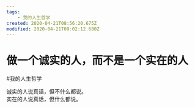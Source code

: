 ```yaml
---
tags:
    - 我的人生哲学
created: 2020-04-21T08:56:20.675Z
modified: 2020-04-21T09:02:12.680Z
---
```

# 做一个诚实的人，而不是一个实在的人
#我的人生哲学 

诚实的人说真话，但不什么都说。  
实在的人说真话，但什么都说。  



